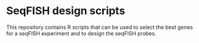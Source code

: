 # SeqFISH design scripts 

This repository contains R scripts that can be used to select the best genes for a seqFISH experiment and to design the seqFISH  probes.
